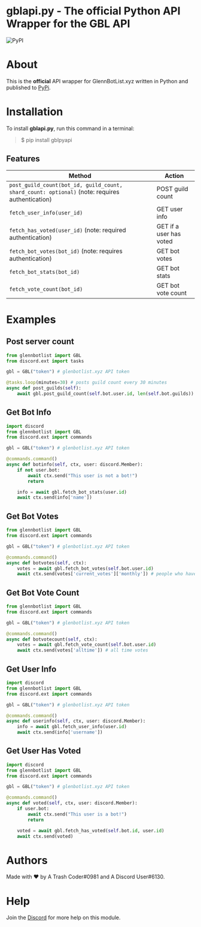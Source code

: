 # gblapi.py - The official Python API Wrapper for the GBL API

![PyPI](https://img.shields.io/pypi/v/gblpyapi?logoColor=237289DA)

# About
This is the **official** API wrapper for GlennBotList.xyz written in Python and published to [PyPi](https://pypi.org/project/gblpyapi/).

# Installation
To install **gblapi.py**, run this command in a terminal:

> $ pip install gblpyapi

## Features

|Method|Action|
|--------|------|
|`post_guild_count(bot_id, guild_count, shard_count: optional)` (note: requires authentication)|POST guild count|
|`fetch_user_info(user_id)`|GET user info|
|`fetch_has_voted(user_id)` (note: required authentication)|GET if a user has voted|
|`fetch_bot_votes(bot_id)` (note: requires authentication)|GET bot votes|
|`fetch_bot_stats(bot_id)`|GET bot stats|
|`fetch_vote_count(bot_id)`|GET bot vote count|

# Examples

## Post server count

```python
from glennbotlist import GBL
from discord.ext import tasks

gbl = GBL("token") # glenbotlist.xyz API token

@tasks.loop(minutes=30) # posts guild count every 30 minutes
async def post_guilds(self):
    await gbl.post_guild_count(self.bot.user.id, len(self.bot.guilds))
```

## Get Bot Info

```python
import discord
from glennbotlist import GBL
from discord.ext import commands

gbl = GBL("token") # glenbotlist.xyz API token

@commands.command()
async def botinfo(self, ctx, user: discord.Member):
    if not user.bot:
        await ctx.send("This user is not a bot!")
        return

    info = await gbl.fetch_bot_stats(user.id)
    await ctx.send(info['name'])
```

## Get Bot Votes

```python
from glennbotlist import GBL
from discord.ext import commands

gbl = GBL("token") # glenbotlist.xyz API token

@commands.command()
async def botvotes(self, ctx):
    votes = await gbl.fetch_bot_votes(self.bot.user.id)
    await ctx.send(votes['current_votes']['monthly']) # people who have voted this month
```

## Get Bot Vote Count

```python
from glennbotlist import GBL
from discord.ext import commands

gbl = GBL("token") # glenbotlist.xyz API token

@commands.command()
async def botvotecount(self, ctx):
    votes = await gbl.fetch_vote_count(self.bot.user.id)
    await ctx.send(votes['alltime']) # all time votes
```

## Get User Info

```python
import discord
from glennbotlist import GBL
from discord.ext import commands

gbl = GBL("token") # glenbotlist.xyz API token

@commands.command()
async def userinfo(self, ctx, user: discord.Member):
    info = await gbl.fetch_user_info(user.id)
    await ctx.send(info['username'])
```

## Get User Has Voted

```python
import discord
from glennbotlist import GBL
from discord.ext import commands

gbl = GBL("token") # glenbotlist.xyz API token

@commands.command()
async def voted(self, ctx, user: discord.Member):
    if user.bot:
        await ctx.send("This user is a bot!")
        return

    voted = await gbl.fetch_has_voted(self.bot.id, user.id)
    await ctx.send(voted)
```

# Authors

Made with ❤️ by A Trash Coder#0981 and A Discord User#6130.

# Help

Join the [Discord](https://glennbotlist.xyz/discord) for more help on this module.